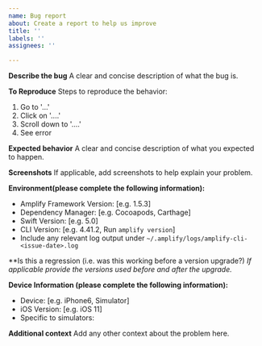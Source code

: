 ```yaml
---
name: Bug report
about: Create a report to help us improve
title: ''
labels: ''
assignees: ''

---
```


**Describe the bug**
A clear and concise description of what the bug is.

**To Reproduce**
Steps to reproduce the behavior:
1. Go to '...'
2. Click on '....'
3. Scroll down to '....'
4. See error

**Expected behavior**
A clear and concise description of what you expected to happen.

**Screenshots**
If applicable, add screenshots to help explain your problem.

**Environment(please complete the following information):**
 - Amplify Framework Version: [e.g. 1.5.3]
 - Dependency Manager: [e.g. Cocoapods, Carthage]
 - Swift Version: [e.g. 5.0]
 - CLI Version: [e.g. 4.41.2, Run `amplify version`]
 - Include any relevant log output under `~/.amplify/logs/amplify-cli-<issue-date>.log`

**Is this a regression (i.e. was this working before a version upgrade?)
*If applicable provide the versions used before and after the upgrade.*

**Device Information (please complete the following information):**
 - Device: [e.g. iPhone6, Simulator]
 - iOS Version: [e.g. iOS 11]
 - Specific to simulators:

**Additional context**
Add any other context about the problem here.
